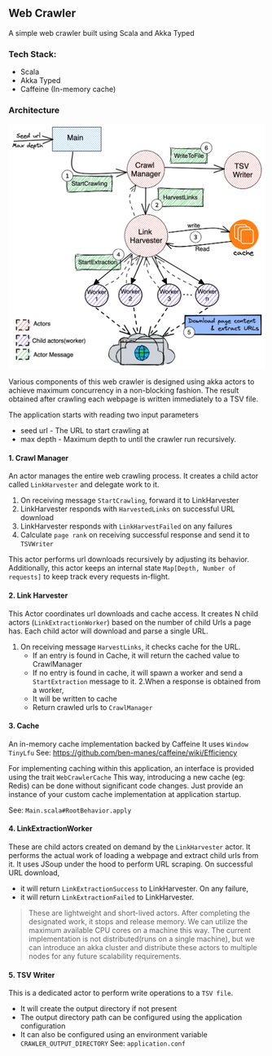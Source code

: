 ## Web Crawler

A simple web crawler built using Scala and Akka Typed

### Tech Stack:

- Scala
- Akka Typed
- Caffeine (In-memory cache)

### Architecture

![Architecture](docs/web-crawler-arch.png)

Various components of this web crawler is designed using akka actors to achieve maximum concurrency
in a non-blocking fashion. The result obtained after crawling each webpage is written immediately
to a TSV file.

The application starts with reading two input parameters
  - seed url - The URL to start crawling at
  - max depth - Maximum depth to until the crawler run recursively.

#### 1. Crawl Manager

An actor manages the entire web crawling process. 
It creates a child actor called `LinkHarvester` and delegate work to it.

  1. On receiving message `StartCrawling`, forward it to LinkHarvester 
  2. LinkHarvester responds with `HarvestedLinks` on successful URL download 
  3. LinkHarvester responds with `LinkHarvestFailed` on any failures
  4. Calculate `page rank` on receiving successful response and send it to `TSVWriter`
  
This actor performs url downloads recursively by adjusting its behavior. Additionally, 
this actor keeps an internal state `Map[Depth, Number of requests]` to keep track every requests in-flight.

#### 2. Link Harvester

This Actor coordinates url downloads and cache access.
It creates N child actors (`LinkExtractionWorker`) based on the number of child Urls a page has. 
Each child actor will download and parse a single URL.

  1. On receiving message `HarvestLinks`, it checks cache for the URL. 
     - If an entry is found in Cache, it will return the cached value to CrawlManager
     - If no entry is found in cache, it will spawn a worker and send a `StartExtraction` message to it.
  2.When a response is obtained from a worker, 
     - It will be written to cache 
     - Return crawled urls to `CrawlManager`

#### 3. Cache

An in-memory cache implementation backed by Caffeine It uses `Window TinyLfu`
See: https://github.com/ben-manes/caffeine/wiki/Efficiency

For implementing caching within this application, an interface is provided using the trait `WebCrawlerCache`
This way, introducing a new cache (eg: Redis) can be done without significant code changes.
Just provide an instance of your custom cache implementation at application startup.

See: `Main.scala#RootBehavior.apply`

#### 4. LinkExtractionWorker

These are child actors created on demand by the `LinkHarvester` actor.
It performs the actual work of loading a webpage and extract child urls from it. 
It uses JSoup under the hood to perform URL scraping.
On successful URL download, 
  - it will return `LinkExtractionSuccess` to LinkHarvester. 
On any failure, 
  - it will return `LinkExtractionFailed` to LinkHarvester.

> These are lightweight and short-lived actors. After completing the designated work, it stops and release memory.
> We can utilize the maximum available CPU cores on a machine this way. 
> The current implementation is not distributed(runs on a single machine), 
> but we can introduce an akka cluster and distribute these actors to multiple nodes for any future scalability requirements.

#### 5. TSV Writer

This is a dedicated actor to perform write operations to a `TSV file`. 
- It will create the output directory if not present
- The output directory path can be configured using the application configuration
- It can also be configured using an environment variable `CRAWLER_OUTPUT_DIRECTORY`
See: `application.conf`

